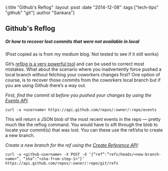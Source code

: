 {:title "Github's Reflog" 
:layout :post 
:date "2014-12-08" 
:tags ["tech-tips" "github" "git"] 
:author "Sankara"}

## Github's Reflog

##### Or how to recover lost commits that were not available in local

(Post copied as is from my _medium_ blog. Not tested to see if it still works)

Git’s [_reflog_ is a very powerful tool](/git-reflog) and can be used to correct
most mistakes. What about the scenario where you inadvertently force pushed a
local branch without fetching your coworkers changes first? One option of
course, is to recover those commits from the coworkers local branch but if
you are using Github there’s a way out.

*First, find the commit id before you pushed your changes by using the 
[Events API](https://developer.github.com/v3/activity/events/#list-repository-events).*
 
```shell script
curl -u <username> https://api.github.com/repos/:owner/:repo/events
```

This will return a JSON blob of the most recent events in the repo — pretty
much like the reflog command. You would have to sift through the blob to
locate your commit(s) that was lost. You can these use the ref/sha to create
a new branch.

*Create a new branch for the ref using the 
[Create Reference API](https://developer.github.com/v3/git/refs/#create-a-reference):*

```shell script
curl -u <github-username> -X POST -d ‘{“ref”:”refs/heads/<new-branch-name>”, “sha”:”<sha-from-step-1>"}’ https://api.github.com/repos/:owner/:repo/git/refs
```   
